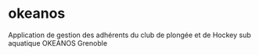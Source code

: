 # okeanos
Application de gestion des adhérents du club de plongée et de Hockey sub aquatique OKEANOS Grenoble


